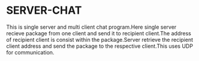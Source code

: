 # SERVER-CHAT
This is single server and multi client chat program.Here single server recieve package from one client and send it to 
recipient client.The address of recipient client is consist within the package.Server retrieve the recipient client 
address and send the package to the respective client.This uses UDP for communication.

